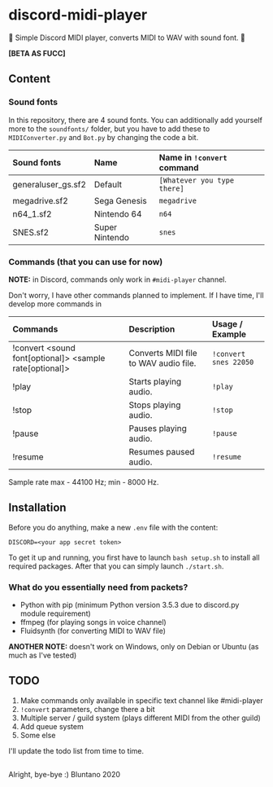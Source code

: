 # discord-midi-player
 🎵 Simple Discord MIDI player, converts MIDI to WAV with sound font. 🎵
 
**[BETA AS FUCC]**

## Content

### Sound fonts

In this repository, there are 4 sound fonts. You can additionally add yourself more to the `soundfonts/` folder, but you have to add these to `MIDIConverter.py` and `Bot.py` by changing the code a bit.

| Sound fonts         | Name            | Name in `!convert` command |
| :------------------ | :-------------- | :------------------------- |
| generaluser_gs.sf2  | Default         | `[Whatever you type there]`|
| megadrive.sf2       | Sega Genesis    | `megadrive`                |
| n64_1.sf2           | Nintendo 64     | `n64`                      |
| SNES.sf2            | Super Nintendo  | `snes`                     |

### Commands (that you can use for now)

**NOTE:** in Discord, commands only work in `#midi-player` channel.

Don't worry, I have other commands planned to implement. If I have time, I'll develop more commands in

| Commands                                                 | Description                           | Usage / Example         |
| :------------------------------------------------------- | :------------------------------------ | :---------------------- |
| !convert <sound font[optional]> <sample rate[optional]>  | Converts MIDI file to WAV audio file. | `!convert snes 22050`   |
| !play                                                    | Starts playing audio.                 | `!play`                 |
| !stop                                                    | Stops playing audio.                  | `!stop`                 |
| !pause                                                   | Pauses playing audio.                 | `!pause`                |
| !resume                                                  | Resumes paused audio.                 | `!resume`               |

Sample rate max - 44100 Hz; min - 8000 Hz.

## Installation

Before you do anything, make a new `.env` file with the content:
```
DISCORD=<your app secret token>
```

To get it up and running, you first have to launch `bash setup.sh` to install all required packages. After that you can simply launch `./start.sh`.

### What do you essentially need from packets?

- Python with pip (minimum Python version 3.5.3 due to discord.py module requirement)
- ffmpeg (for playing songs in voice channel)
- Fluidsynth (for converting MIDI to WAV file)

**ANOTHER NOTE:** doesn't work on Windows, only on Debian or Ubuntu (as much as I've tested)

## TODO

1. Make commands only available in specific text channel like #midi-player
2. `!convert` parameters, change there a bit
3. Multiple server / guild system (plays different MIDI from the other guild)
4. Add queue system
5. Some else

I'll update the todo list from time to time.

## 

Alright, bye-bye :) Bluntano 2020
